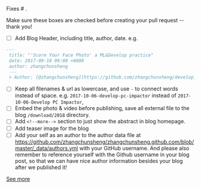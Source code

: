 Fixes # .

Make sure these boxes are checked before creating your pull request -- thank you!

- [ ] Add Blog Header, including title, author, date.
e.g.

``` md
---
 title: "'Score Your Face Photo' a ML&Develop practice"
 date: 2017-09-18 09:00 +0800
 author: zhangchunsheng
 ---
 > Author: [@zhangchunsheng](https://github.com/zhangchunsheng/develop_selfie) enjoying ML&Develop at Luomor
```

- [ ] Keep all filenames & url as lowercase, and use `-` to connect words instead of space. e.g. `2017-10-06-develop-pc-impactor` instead of `2017-10-06-Develop PC Impactor`,
- [ ] Embed the photo & video before publishing, save all external file to the blog `/download/2018` directory.
- [ ] Add `<!--more-->` section to just show the abstract in blog homepage.
- [ ] Add teaser image for the blog
- [ ] Add your self as an author to the author data file at <https://github.com/zhangchunsheng/zhangchunsheng.github.com/blob/master/_data/authors.yml> with your GitHub username. And please also remember to reference yourself with the Github username in your blog post, so that we can have nice author information besides your blog after we published it!

[See more](https://github.com/zhangchunsheng/zhangchunsheng.github.com#contribute-guideline)
